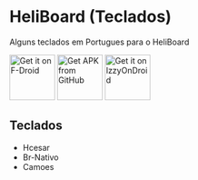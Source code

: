 # HeliBoard (Teclados)
Alguns teclados em Portugues para o HeliBoard

[<img src="https://fdroid.gitlab.io/artwork/badge/get-it-on.png" alt="Get it on F-Droid" height="80">](https://f-droid.org/packages/helium314.keyboard/)
[<img src="https://user-images.githubusercontent.com/663460/26973090-f8fdc986-4d14-11e7-995a-e7c5e79ed925.png" alt="Get APK from GitHub" height="80">](https://github.com/Helium314/HeliBoard/releases/latest)
[<img src="https://gitlab.com/IzzyOnDroid/repo/-/raw/master/assets/IzzyOnDroid.png" alt="Get it on IzzyOnDroid" height="80">](https://apt.izzysoft.de/fdroid/index/apk/helium314.keyboard)

## Teclados

- Hcesar
- Br-Nativo
- Camoes
